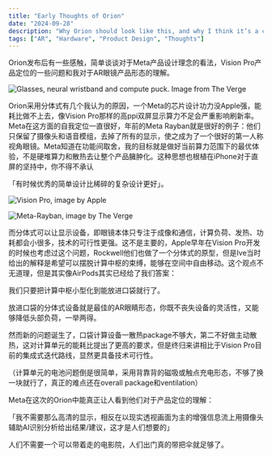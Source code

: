 ```yaml
---
title: "Early Thoughts of Orion"
date: "2024-09-28"
description: "Why Orion should look like this, and why I think it’s a correct way of thinking."
tags: ["AR", "Hardware", "Product Design", "Thoughts"]
---
```




Orion发布后有一些感触，简单谈谈对于Meta产品设计理念的看法，Vision Pro产品定位的一些问题和我对于AR眼镜产品形态的理解。

![Glasses, neural wristband and compute puck. Image from The Verge](https://site-resources.lon1.cdn.digitaloceanspaces.com/images/posts/orion/Orion-on-face.png)

Orion采用分体式有几个我认为的原因，一个Meta的芯片设计功力没Apple强，能耗比做不上去，像Vision Pro那样的高ppi双屏显示算力不足会严重影响刷新率。Meta在这方面的自我定位一直很好，年前的Meta Rayban就是很好的例子：他们只保留了摄像头和语音模组，去掉了所有的显示，使之成为了一个很好的第一人称视角眼镜。Meta知道在功能间取舍，我的目标就是做好当前算力范围下的最优体验，不是硬堆算力和散热去让整个产品臃肿化。这种思想也根植在iPhone对于直屏的坚持中，你不得不承认

「有时候优秀的简单设计比稀碎的复杂设计更好」。

![Vision Pro, image by Apple](https://site-resources.lon1.cdn.digitaloceanspaces.com/images/posts/orion/Vision-Pro.png)

![Meta-Rayban, image by The Verge](https://site-resources.lon1.cdn.digitaloceanspaces.com/images/posts/orion/Ray-Ban.png)

而分体式可以让显示设备，即眼镜本体只专注于成像和通信，计算负荷、发热、功耗都会小很多，技术的可行性更强。这不是主要的，Apple早年在Vision Pro开发的时候也考虑过这个问题，Rockwell他们也做了一个分体式的原型，但是Ive当时给出的解释是希望可以摆脱计算中枢的束缚，能够在空间中自由移动。这个观点不无道理，但是其实像AirPods其实已经给了我们答案：

我们只要把计算中枢小型化到能放进口袋就行了。

放进口袋的分体式设备就是最佳的AR眼睛形态，你既不丧失设备的灵活性，又能够降低头部负荷，一举两得。

然而新的问题诞生了，口袋计算设备一散热package不够大，第二不好做主动散热，这对计算单元的能耗比提出了更高的要求，但是终归来讲相比于Vision Pro目前的集成式迭代路线，显然更具备技术可行性。

（计算单元的电池问题倒是很简单，采用背靠背的磁吸或触点充电形态，不够了换一块就行了，真正的难点还在overall package和ventilation）

Meta在这次的Orion中能真正让人看到他们对于产品定位的理解：

「我不需要那么高清的显示，相反在以现实透视画面为主的增强信息流上用摄像头辅助AI识别分析给出结果/建议，这才是人们想要的」

人们不需要一个可以带着走的电影院，人们出门真的带把伞就足够了。


